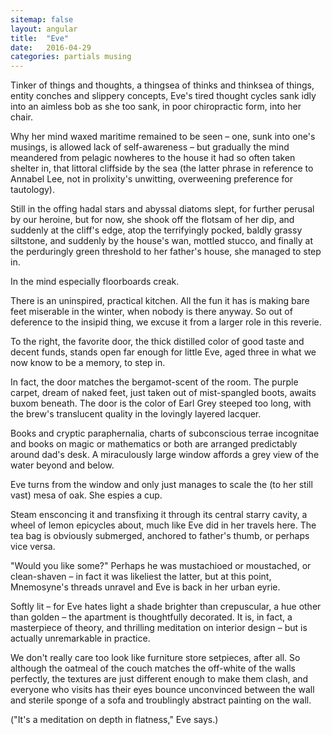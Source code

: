 ```yaml
---
sitemap: false
layout: angular
title:  "Eve"
date:   2016-04-29
categories: partials musing
---
```

Tinker of things and thoughts, a thingsea of thinks and thinksea of things,
entity conches and slippery concepts, Eve's tired thought cycles sank idly
into an aimless bob as she too sank, in poor chiropractic form, into her chair.

Why her mind waxed maritime remained to be seen – one, sunk into one's musings,
is allowed lack of self-awareness – but gradually the mind meandered from
pelagic nowheres to the house it had so often taken shelter in, that littoral
cliffside by the sea (the latter phrase in reference to Annabel Lee, 
not in prolixity's unwitting, overweening preference for tautology).

Still in the offing hadal stars and abyssal diatoms slept, for further perusal
by our heroine, but for now, she shook off the flotsam of her dip, and suddenly
at the cliff's edge, atop the terrifyingly pocked, baldly grassy siltstone,
and suddenly by the house's wan, mottled stucco, and finally at the perduringly
green threshold to her father's house, she managed to step in.

In the mind especially floorboards creak.

There is an uninspired, practical kitchen. All the fun it has is making bare 
feet miserable in the winter, when nobody is there anyway. So out of deference
to the insipid thing, we excuse it from a larger role in this reverie.

To the right, the favorite door, the thick distilled color of good taste and
decent funds, stands open far enough for little Eve, aged three in what we now
know to be a memory, to step in.

In fact, the door matches the bergamot-scent of the room. The purple carpet, 
dream of naked feet, just taken out of mist-spangled boots, awaits buxom
beneath. The door is the color of Earl Grey steeped too long, with the brew's
translucent quality in the lovingly layered lacquer.

Books and cryptic paraphernalia, charts of subconscious terrae incognitae and
books on magic or mathematics or both are arranged predictably around dad's 
desk. A miraculously large window affords a grey view of the water beyond and
below.

Eve turns from the window and only just manages to scale the (to her still 
vast) mesa of oak. She espies a cup.

Steam ensconcing it and transfixing it through its central starry cavity, a 
wheel of lemon epicycles about, much like Eve did in her travels here. The tea
bag is obviously submerged, anchored to father's thumb, or perhaps vice versa.

"Would you like some?" Perhaps he was mustachioed or moustached, or 
clean-shaven – in fact it was likeliest the latter, but at this point, 
Mnemosyne's threads unravel and Eve is back in her urban eyrie.

Softly lit – for Eve hates light a shade brighter than crepuscular, a hue other
than golden – the apartment is thoughtfully decorated. It is, in fact, a 
masterpiece of theory, and thrilling meditation on interior design – but is 
actually unremarkable in practice.

We don't really care too look like furniture store setpieces, after all. So 
although the oatmeal of the couch matches the off-white of the walls perfectly,
the textures are just different enough to make them clash, and everyone who 
visits has their eyes bounce unconvinced between the wall and sterile sponge of
a sofa and troublingly abstract painting on the wall.

("It's a meditation on depth in flatness," Eve says.)
